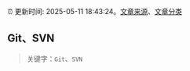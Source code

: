 :alarm_clock: 更新时间: 2025-05-11 18:43:24。[文章来源](/README.md)、[文章分类](/TAGS.md)

## Git、SVN


> 关键字：`Git`、`SVN`



